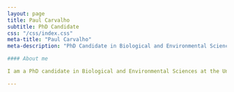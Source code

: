 ```yaml
---
layout: page
title: Paul Carvalho
subtitle: PhD Candidate
css: "/css/index.css"
meta-title: "Paul Carvalho"
meta-description: "PhD Candidate in Biological and Environmental Sciences at the University of Rhode Island"

#### About me

I am a PhD candidate in Biological and Environmental Sciences at the University of Rhode Island. 

---
```

